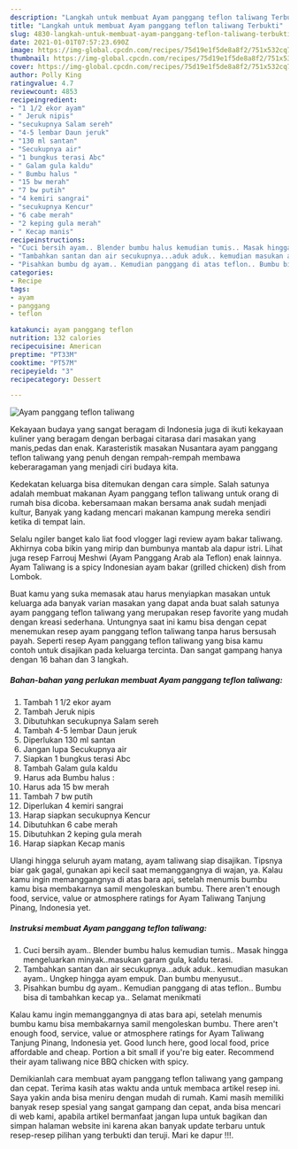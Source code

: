 ```yaml
---
description: "Langkah untuk membuat Ayam panggang teflon taliwang Terbukti"
title: "Langkah untuk membuat Ayam panggang teflon taliwang Terbukti"
slug: 4830-langkah-untuk-membuat-ayam-panggang-teflon-taliwang-terbukti
date: 2021-01-01T07:57:23.690Z
image: https://img-global.cpcdn.com/recipes/75d19e1f5de8a8f2/751x532cq70/ayam-panggang-teflon-taliwang-foto-resep-utama.jpg
thumbnail: https://img-global.cpcdn.com/recipes/75d19e1f5de8a8f2/751x532cq70/ayam-panggang-teflon-taliwang-foto-resep-utama.jpg
cover: https://img-global.cpcdn.com/recipes/75d19e1f5de8a8f2/751x532cq70/ayam-panggang-teflon-taliwang-foto-resep-utama.jpg
author: Polly King
ratingvalue: 4.7
reviewcount: 4853
recipeingredient:
- "1 1/2 ekor ayam"
- " Jeruk nipis"
- "secukupnya Salam sereh"
- "4-5 lembar Daun jeruk"
- "130 ml santan"
- "Secukupnya air"
- "1 bungkus terasi Abc"
- " Galam gula kaldu"
- " Bumbu halus "
- "15 bw merah"
- "7 bw putih"
- "4 kemiri sangrai"
- "secukupnya Kencur"
- "6 cabe merah"
- "2 keping gula merah"
- " Kecap manis"
recipeinstructions:
- "Cuci bersih ayam.. Blender bumbu halus kemudian tumis.. Masak hingga mengeluarkan minyak..masukan garam gula, kaldu terasi."
- "Tambahkan santan dan air secukupnya...aduk aduk.. kemudian masukan ayam.. Ungkep hingga ayam empuk. Dan bumbu menyusut.."
- "Pisahkan bumbu dg ayam.. Kemudian panggang di atas teflon.. Bumbu bisa di tambahkan kecap ya.. Selamat menikmati"
categories:
- Recipe
tags:
- ayam
- panggang
- teflon

katakunci: ayam panggang teflon 
nutrition: 132 calories
recipecuisine: American
preptime: "PT33M"
cooktime: "PT57M"
recipeyield: "3"
recipecategory: Dessert

---
```



![Ayam panggang teflon taliwang](https://img-global.cpcdn.com/recipes/75d19e1f5de8a8f2/751x532cq70/ayam-panggang-teflon-taliwang-foto-resep-utama.jpg)

Kekayaan budaya yang sangat beragam di Indonesia juga di ikuti kekayaan kuliner yang beragam dengan berbagai citarasa dari masakan yang manis,pedas dan enak. Karasteristik masakan Nusantara ayam panggang teflon taliwang yang penuh dengan rempah-rempah membawa keberaragaman yang menjadi ciri budaya kita.


Kedekatan keluarga bisa ditemukan dengan cara simple. Salah satunya adalah membuat makanan Ayam panggang teflon taliwang untuk orang di rumah bisa dicoba. kebersamaan makan bersama anak sudah menjadi kultur, Banyak yang kadang mencari makanan kampung mereka sendiri ketika di tempat lain.

Selalu ngiler banget kalo liat food vlogger lagi review ayam bakar taliwang. Akhirnya coba bikin yang mirip dan bumbunya mantab ala dapur istri. Lihat juga resep Farrouj Meshwi (Ayam Panggang Arab ala Teflon) enak lainnya. Ayam Taliwang is a spicy Indonesian ayam bakar (grilled chicken) dish from Lombok.

Buat kamu yang suka memasak atau harus menyiapkan masakan untuk keluarga ada banyak varian masakan yang dapat anda buat salah satunya ayam panggang teflon taliwang yang merupakan resep favorite yang mudah dengan kreasi sederhana. Untungnya saat ini kamu bisa dengan cepat menemukan resep ayam panggang teflon taliwang tanpa harus bersusah payah.
Seperti resep Ayam panggang teflon taliwang yang bisa kamu contoh untuk disajikan pada keluarga tercinta. Dan sangat gampang hanya dengan 16 bahan dan 3 langkah.


<!--inarticleads1-->

##### Bahan-bahan yang perlukan membuat Ayam panggang teflon taliwang:

1. Tambah 1 1/2 ekor ayam
1. Tambah  Jeruk nipis
1. Dibutuhkan secukupnya Salam sereh
1. Tambah 4-5 lembar Daun jeruk
1. Diperlukan 130 ml santan
1. Jangan lupa Secukupnya air
1. Siapkan 1 bungkus terasi Abc
1. Tambah  Galam gula kaldu
1. Harus ada  Bumbu halus :
1. Harus ada 15 bw merah
1. Tambah 7 bw putih
1. Diperlukan 4 kemiri sangrai
1. Harap siapkan secukupnya Kencur
1. Dibutuhkan 6 cabe merah
1. Dibutuhkan 2 keping gula merah
1. Harap siapkan  Kecap manis


Ulangi hingga seluruh ayam matang, ayam taliwang siap disajikan. Tipsnya biar gak gagal, gunakan api kecil saat memanggangnya di wajan, ya. Kalau kamu ingin memanggangnya di atas bara api, setelah menumis bumbu kamu bisa membakarnya samil mengoleskan bumbu. There aren&#39;t enough food, service, value or atmosphere ratings for Ayam Taliwang Tanjung Pinang, Indonesia yet. 

<!--inarticleads2-->

##### Instruksi membuat  Ayam panggang teflon taliwang:

1. Cuci bersih ayam.. Blender bumbu halus kemudian tumis.. Masak hingga mengeluarkan minyak..masukan garam gula, kaldu terasi.
1. Tambahkan santan dan air secukupnya...aduk aduk.. kemudian masukan ayam.. Ungkep hingga ayam empuk. Dan bumbu menyusut..
1. Pisahkan bumbu dg ayam.. Kemudian panggang di atas teflon.. Bumbu bisa di tambahkan kecap ya.. Selamat menikmati


Kalau kamu ingin memanggangnya di atas bara api, setelah menumis bumbu kamu bisa membakarnya samil mengoleskan bumbu. There aren&#39;t enough food, service, value or atmosphere ratings for Ayam Taliwang Tanjung Pinang, Indonesia yet. Good lunch here, good local food, price affordable and cheap. Portion a bit small if you&#39;re big eater. Recommend their ayam taliwang nice BBQ chicken with spicy. 

Demikianlah cara membuat ayam panggang teflon taliwang yang gampang dan cepat. Terima kasih atas waktu anda untuk membaca artikel resep ini. Saya yakin anda bisa meniru dengan mudah di rumah. Kami masih memiliki banyak resep spesial yang sangat gampang dan cepat, anda bisa mencari di web kami, apabila artikel bermanfaat jangan lupa untuk bagikan dan simpan halaman website ini karena akan banyak update terbaru untuk resep-resep pilihan yang terbukti dan teruji. Mari ke dapur !!!. 
